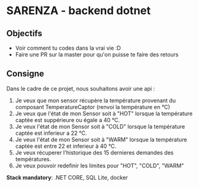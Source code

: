 # SARENZA - backend dotnet

## Objectifs
- Voir comment tu codes dans la vrai vie :D
- Faire une PR sur la master pour qu'on puisse te faire des retours

## Consigne
Dans le cadre de ce projet, nous souhaitons avoir une api :

1. Je veux que mon sensor récupère la température provenant du composant TemperatureCaptor (renvoi la température en °C)
2. Je veux que l'état de mon Sensor soit à "HOT" lorsque la température captée est suppérieure ou égale a 40 °C.
3. Je veux l'état de mon Sensor soit à "COLD" lorsque la température captée est inferieur a 22 °C.
4. Je veux l'état de mon Sensor soit à "WARM" lorsque la température captée est entre 22 et inferieur à 40 °C.
5. Je veux récuperer l'historique des 15 dernieres demandes des températures.
6. Je veux pouvoir redefinir les limites pour "HOT", "COLD", "WARM"


**Stack mandatory**: .NET CORE, SQL Lite, docker
